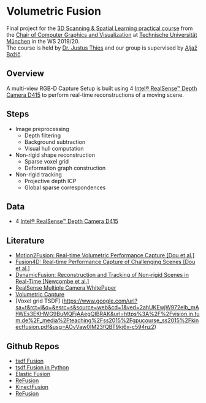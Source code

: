 # Volumetric Fusion 
Final project for the [3D Scanning &amp; Spatial Learning practical course](https://www.in.tum.de/cg/teaching/winter-term-1920/3d-scanning-spatial-learning/) from the [Chair of Computer Graphics and Visualization](https://www.in.tum.de/en/cg/startseite/) at [Technische Universität München](https://www.tum.de/) in the WS 2019/20.  
The course is held by [Dr. Justus Thies](https://www.niessnerlab.org/members/justus_thies/profile.html) and our group is supervised by [Aljaž Božič](https://niessnerlab.org/members/aljaz_bozic/profile.html).

## Overview
A multi-view RGB-D Capture Setup is built using 4 [Intel® RealSense™ Depth Camera D415](https://www.intelrealsense.com/depth-camera-d415/) to perform real-time reconstructions of a moving scene.

## Steps
- Image preprocessing
  - Depth filtering
  - Background subtraction
  - Visual hull computation
- Non-rigid shape reconstruction
  - Sparse voxel grid
  - Deformation graph construction
- Non-rigid tracking
  - Projective depth ICP
  - Global sparse correspondences
  
## Data
- 4 [Intel® RealSense™ Depth Camera D415](https://www.intelrealsense.com/depth-camera-d415/)

## Literature
- [Motion2Fusion: Real-time Volumetric Performance Capture [Dou et al.]](http://library.usc.edu.ph/ACM/TOG%2036/content/papers/246-0008-dou.pdf)
- [Fusion4D: Real-time Performance Capture of Challenging Scenes [Dou et al.]](https://www.samehkhamis.com/dou-siggraph2016.pdf) 
- [DynamicFusion: Reconstruction and Tracking of Non-rigid Scenes in Real-Time [Newcombe et al.]](https://rse-lab.cs.washington.edu/papers/dynamic-fusion-cvpr-2015.pdf)
- [RealSense Multiple Camera WhitePaper](https://www.intel.com/content/dam/support/us/en/documents/emerging-technologies/intel-realsense-technology/RealSense_Multiple_Camera_WhitePaper.pdf)
- [Volumetric Capture](https://github.com/VCL3D/VolumetricCapture)
- [Voxel grid TSDF] (https://www.google.com/url?sa=t&rct=j&q=&esrc=s&source=web&cd=1&ved=2ahUKEwjW972elb_mAhWEs3EKHWG9BuMQFjAAegQIBRAK&url=https%3A%2F%2Fvision.in.tum.de%2F_media%2Fteaching%2Fss2015%2Fgpucourse_ss2015%2Fkinectfusion.pdf&usg=AOvVaw0IM23fQBT9kj6x-c594nz2)

## Github Repos
- [tsdf Fusion](https://github.com/andyzeng/tsdf-fusion)
- [tsdf Fusion in Python](https://github.com/andyzeng/tsdf-fusion-python)
- [Elastic Fusion](https://github.com/mp3guy/ElasticFusion)
- [ReFusion](https://github.com/PRBonn/refusion)
- [KinectFusion](https://github.com/chrdiller/KinectFusionApp)
- [ReFusion](https://github.com/PRBonn/refusion)
